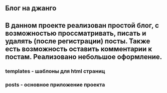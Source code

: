 
Блог на джанго
---
###
В данном проекте реализован простой блог, с возможностью просcматривать, писать и удалять (после регистрации) посты. Также есть возможность оставить комментарии к постам. Реализовано небольшое оформление.
---
 ### templates - шаблоны для html страниц
 ### posts - основное приложение проекта
